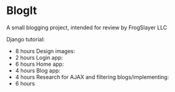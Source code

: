 # BlogIt
A small blogging project, intended for review by FrogSlayer LLC

Django tutorial:
 - 8 hours
Design images:
 - 2 hours
Login app:
 - 6 hours
Home app:
 - 4 hours
Blog app:
 - 4 hours
Research for AJAX and filtering blogs/implementing:
 - 6 hours

